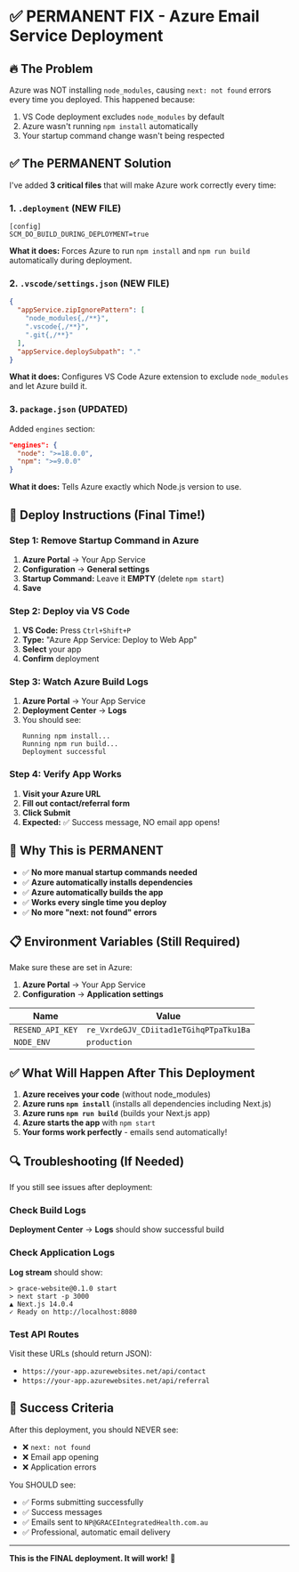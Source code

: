 # ✅ PERMANENT FIX - Azure Email Service Deployment

## 🔥 The Problem
Azure was NOT installing `node_modules`, causing `next: not found` errors every time you deployed. This happened because:
1. VS Code deployment excludes `node_modules` by default
2. Azure wasn't running `npm install` automatically
3. Your startup command change wasn't being respected

## ✅ The PERMANENT Solution

I've added **3 critical files** that will make Azure work correctly every time:

### 1. `.deployment` (NEW FILE)
```
[config]
SCM_DO_BUILD_DURING_DEPLOYMENT=true
```
**What it does:** Forces Azure to run `npm install` and `npm run build` automatically during deployment.

### 2. `.vscode/settings.json` (NEW FILE)
```json
{
  "appService.zipIgnorePattern": [
    "node_modules{,/**}",
    ".vscode{,/**}",
    ".git{,/**}"
  ],
  "appService.deploySubpath": "."
}
```
**What it does:** Configures VS Code Azure extension to exclude `node_modules` and let Azure build it.

### 3. `package.json` (UPDATED)
Added `engines` section:
```json
"engines": {
  "node": ">=18.0.0",
  "npm": ">=9.0.0"
}
```
**What it does:** Tells Azure exactly which Node.js version to use.

## 🚀 Deploy Instructions (Final Time!)

### Step 1: Remove Startup Command in Azure
1. **Azure Portal** → Your App Service
2. **Configuration** → **General settings**
3. **Startup Command:** Leave it **EMPTY** (delete `npm start`)
4. **Save**

### Step 2: Deploy via VS Code
1. **VS Code:** Press `Ctrl+Shift+P`
2. **Type:** "Azure App Service: Deploy to Web App"
3. **Select** your app
4. **Confirm** deployment

### Step 3: Watch Azure Build Logs
1. **Azure Portal** → Your App Service
2. **Deployment Center** → **Logs**
3. You should see:
   ```
   Running npm install...
   Running npm run build...
   Deployment successful
   ```

### Step 4: Verify App Works
1. **Visit your Azure URL**
2. **Fill out contact/referral form**
3. **Click Submit**
4. **Expected:** ✅ Success message, NO email app opens!

## 🎯 Why This is PERMANENT

- ✅ **No more manual startup commands needed**
- ✅ **Azure automatically installs dependencies**
- ✅ **Azure automatically builds the app**
- ✅ **Works every single time you deploy**
- ✅ **No more "next: not found" errors**

## 📋 Environment Variables (Still Required)

Make sure these are set in Azure:
1. **Azure Portal** → Your App Service
2. **Configuration** → **Application settings**

| Name | Value |
|------|-------|
| `RESEND_API_KEY` | `re_VxrdeGJV_CDiitad1eTGihqPTpaTku1Ba` |
| `NODE_ENV` | `production` |

## ✅ What Will Happen After This Deployment

1. **Azure receives your code** (without node_modules)
2. **Azure runs `npm install`** (installs all dependencies including Next.js)
3. **Azure runs `npm run build`** (builds your Next.js app)
4. **Azure starts the app** with `npm start`
5. **Your forms work perfectly** - emails send automatically!

## 🔍 Troubleshooting (If Needed)

If you still see issues after deployment:

### Check Build Logs
**Deployment Center** → **Logs** should show successful build

### Check Application Logs
**Log stream** should show:
```
> grace-website@0.1.0 start
> next start -p 3000
▲ Next.js 14.0.4
✓ Ready on http://localhost:8080
```

### Test API Routes
Visit these URLs (should return JSON):
- `https://your-app.azurewebsites.net/api/contact`
- `https://your-app.azurewebsites.net/api/referral`

## 🎉 Success Criteria

After this deployment, you should NEVER see:
- ❌ `next: not found`
- ❌ Email app opening
- ❌ Application errors

You SHOULD see:
- ✅ Forms submitting successfully
- ✅ Success messages
- ✅ Emails sent to `NP@GRACEIntegratedHealth.com.au`
- ✅ Professional, automatic email delivery

---

**This is the FINAL deployment. It will work!** 🚀

